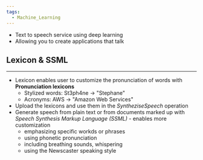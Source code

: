 ```yaml
---
tags:
  - Machine_Learning
---
```

- Text to speech service using deep learning
- Allowing you to create applications that talk

## Lexicon & SSML
---
- Lexicon enables user to customize the pronunciation of words with __Pronunciation lexicons__
	- Stylized words: St3ph4ne -> "Stephane"
	- Acronyms: AWS -> "Amazon Web Services"
- Upload the lexicons and use them in the _SyntheziseSpeech_ operation
- Generate speech from plain text or from documents marked up with _Speech Synthesis Markup Language (SSML)_ - enables more customization
	- emphasizing specific workds or phrases
	- using phonetic pronunciation
	- including breathing sounds, whispering
	- using the Newscaster speaking style

